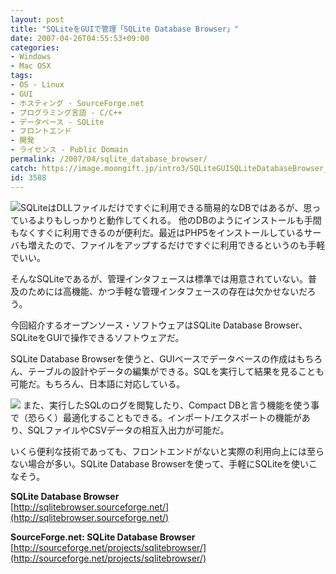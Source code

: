```yaml
---
layout: post
title: "SQLiteをGUIで管理「SQLite Database Browser」"
date: 2007-04-26T04:55:53+09:00
categories:
- Windows
- Mac OSX
tags: 
- OS - Linux
- GUI
- ホスティング - SourceForge.net
- プログラミング言語 - C/C++
- データベース - SQLite
- フロントエンド
- 開発
- ライセンス - Public Domain
permalink: /2007/04/sqlite_database_browser/
catch: https://image.moongift.jp/intro3/SQLiteGUISQLiteDatabaseBrowser_1181C/sqlitebrowser04_thumb.png
id: 3588
---
```

[![](https://image.moongift.jp/intro3/SQLiteGUISQLiteDatabaseBrowser_1181C/sqlitebrowser02_thumb.png)](https://image.moongift.jp/intro3/SQLiteGUISQLiteDatabaseBrowser_1181C/sqlitebrowser022.png)SQLiteはDLLファイルだけですぐに利用できる簡易的なDBではあるが、思っているよりもしっかりと動作してくれる。 他のDBのようにインストールも手間もなくすぐに利用できるのが便利だ。最近はPHP5をインストールしているサーバも増えたので、ファイルをアップするだけですぐに利用できるというのも手軽でいい。   
  
そんなSQLiteであるが、管理インタフェースは標準では用意されていない。普及のためには高機能、かつ手軽な管理インタフェースの存在は欠かせないだろう。   
  
今回紹介するオープンソース・ソフトウェアはSQLite Database Browser、SQLiteをGUIで操作できるソフトウェアだ。   
  
<!--more-->  
  
SQLite Database Browserを使うと、GUIベースでデータベースの作成はもちろん、テーブルの設計やデータの編集ができる。SQLを実行して結果を見ることも可能だ。もちろん、日本語に対応している。   
  
[![](https://image.moongift.jp/intro3/SQLiteGUISQLiteDatabaseBrowser_1181C/sqlitebrowser04_thumb.png)](https://image.moongift.jp/intro3/SQLiteGUISQLiteDatabaseBrowser_1181C/sqlitebrowser042.png) また、実行したSQLのログを閲覧したり、Compact DBと言う機能を使う事で（恐らく）最適化することもできる。インポート/エクスポートの機能があり、SQLファイルやCSVデータの相互入出力が可能だ。   
  
いくら便利な技術であっても、フロントエンドがないと実際の利用向上には至らない場合が多い。SQLite Database Browserを使って、手軽にSQLiteを使いこなそう。   
  
**SQLite Database Browser**  
[http://sqlitebrowser.sourceforge.net/](http://sqlitebrowser.sourceforge.net/)  
  
**SourceForge.net: SQLite Database Browser**  
[http://sourceforge.net/projects/sqlitebrowser/](http://sourceforge.net/projects/sqlitebrowser/)